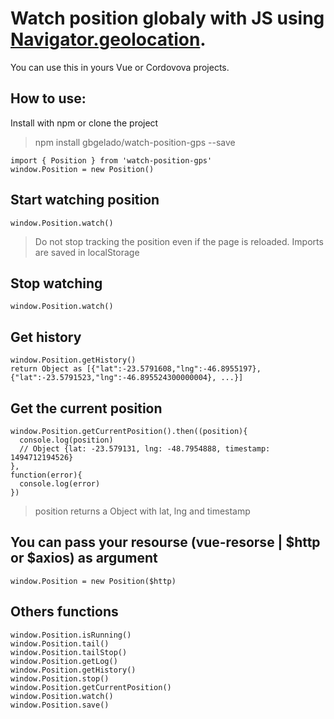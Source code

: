 # Watch position globaly with JS using [Navigator.geolocation](https://developer.mozilla.org/pt-BR/docs/Web/API/Navigator/geolocation).

You can use this in yours Vue or Cordovova projects.

## How to use:

Install with npm or clone the project

> npm install gbgelado/watch-position-gps --save

```
import { Position } from 'watch-position-gps'
window.Position = new Position()
```


## Start watching position

```
window.Position.watch()
```
> Do not stop tracking the position even if the page is reloaded.
> Imports are saved in localStorage


## Stop watching

```
window.Position.watch()
```


## Get history

```
window.Position.getHistory()
return Object as [{"lat":-23.5791608,"lng":-46.8955197},{"lat":-23.5791523,"lng":-46.895524300000004}, ...}]
```

## Get the current position

```
window.Position.getCurrentPosition().then((position){
  console.log(position)
  // Object {lat: -23.579131, lng: -48.7954888, timestamp: 1494712194526}
},
function(error){
  console.log(error)
})
```
> position returns a Object with lat, lng and timestamp

## You can pass your resourse (vue-resorse | $http or $axios) as argument

```
window.Position = new Position($http)
```


## Others functions


```
window.Position.isRunning()
window.Position.tail()
window.Position.tailStop()
window.Position.getLog()
window.Position.getHistory()
window.Position.stop()
window.Position.getCurrentPosition()
window.Position.watch()
window.Position.save()
```
